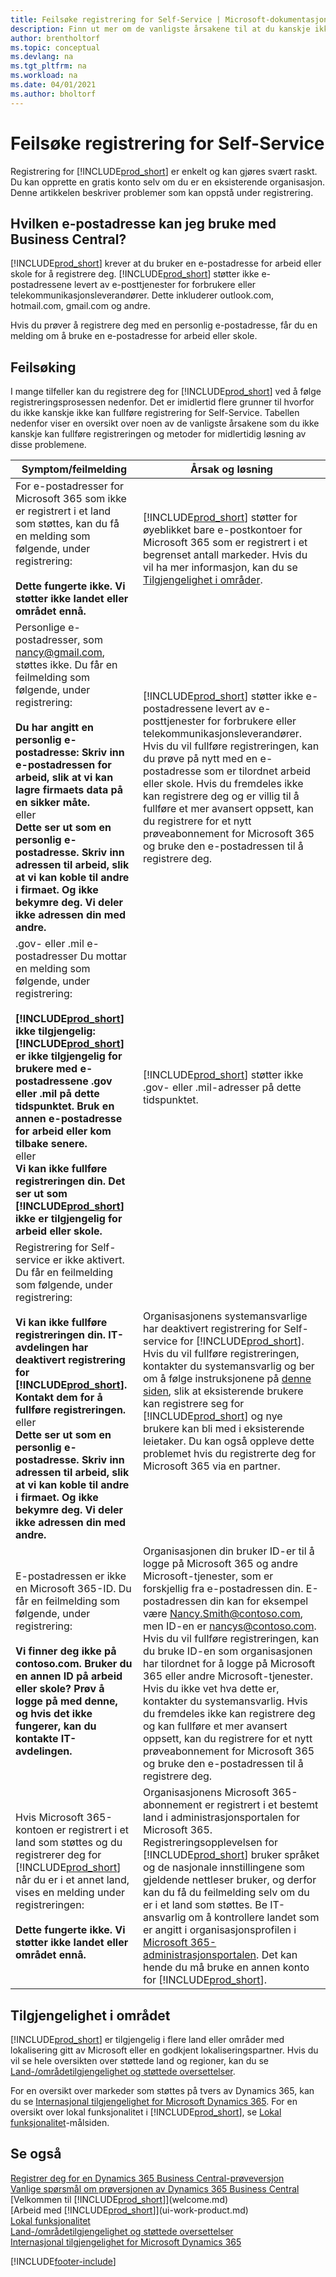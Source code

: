 ```yaml
---
title: Feilsøke registrering for Self-Service | Microsoft-dokumentasjon
description: Finn ut mer om de vanligste årsakene til at du kanskje ikke kan fullføre registreringen for Business Central og hvordan du kan løse dem.
author: brentholtorf
ms.topic: conceptual
ms.devlang: na
ms.tgt_pltfrm: na
ms.workload: na
ms.date: 04/01/2021
ms.author: bholtorf
---
```

# Feilsøke registrering for Self-Service
Registrering for [!INCLUDE[prod_short](includes/prod_short.md)] er enkelt og kan gjøres svært raskt. Du kan opprette en gratis konto selv om du er en eksisterende organisasjon. Denne artikkelen beskriver problemer som kan oppstå under registrering.

## Hvilken e-postadresse kan jeg bruke med Business Central?
[!INCLUDE[prod_short](includes/prod_short.md)] krever at du bruker en e-postadresse for arbeid eller skole for å registrere deg. [!INCLUDE[prod_short](includes/prod_short.md)] støtter ikke e-postadressene levert av e-posttjenester for forbrukere eller telekommunikasjonsleverandører. Dette inkluderer outlook.com, hotmail.com, gmail.com og andre.

Hvis du prøver å registrere deg med en personlig e-postadresse, får du en melding om å bruke en e-postadresse for arbeid eller skole.

## Feilsøking
I mange tilfeller kan du registrere deg for [!INCLUDE[prod_short](includes/prod_short.md)] ved å følge registreringsprosessen nedenfor. Det er imidlertid flere grunner til hvorfor du ikke kanskje ikke kan fullføre registrering for Self-Service. Tabellen nedenfor viser en oversikt over noen av de vanligste årsakene som du ikke kanskje kan fullføre registreringen og metoder for midlertidig løsning av disse problemene.

| Symptom/feilmelding | Årsak og løsning |
| --------------------- | -------------------- |
| For e-postadresser for Microsoft 365 som ikke er registrert i et land som støttes, kan du få en melding som følgende, under registrering:<br /><br />**Dette fungerte ikke. Vi støtter ikke landet eller området ennå.** |[!INCLUDE[prod_short](includes/prod_short.md)] støtter for øyeblikket bare e-postkontoer for Microsoft 365 som er registrert i et begrenset antall markeder. Hvis du vil ha mer informasjon, kan du se [Tilgjengelighet i områder](#regional-availability). |
| Personlige e-postadresser, som nancy@gmail.com, støttes ikke. Du får en feilmelding som følgende, under registrering:<br /><br />**Du har angitt en personlig e-postadresse: Skriv inn e-postadressen for arbeid, slik at vi kan lagre firmaets data på en sikker måte.**<br> eller <br> **Dette ser ut som en personlig e-postadresse. Skriv inn adressen til arbeid, slik at vi kan koble til andre i firmaet. Og ikke bekymre deg. Vi deler ikke adressen din med andre.** |[!INCLUDE[prod_short](includes/prod_short.md)] støtter ikke e-postadressene levert av e-posttjenester for forbrukere eller telekommunikasjonsleverandører. Hvis du vil fullføre registreringen, kan du prøve på nytt med en e-postadresse som er tilordnet arbeid eller skole. Hvis du fremdeles ikke kan registrere deg og er villig til å fullføre et mer avansert oppsett, kan du registrere for et nytt prøveabonnement for Microsoft 365 og bruke den e-postadressen til å registrere deg. |
| .gov- eller .mil e-postadresser Du mottar en melding som følgende, under registrering:<br /><br />**[!INCLUDE[prod_short](includes/prod_short.md)] ikke tilgjengelig: [!INCLUDE[prod_short](includes/prod_short.md)] er ikke tilgjengelig for brukere med e-postadressene .gov eller .mil på dette tidspunktet. Bruk en annen e-postadresse for arbeid eller kom tilbake senere.** <br>eller <br>**Vi kan ikke fullføre registreringen din. Det ser ut som [!INCLUDE[prod_short](includes/prod_short.md)] ikke er tilgjengelig for arbeid eller skole.** |[!INCLUDE[prod_short](includes/prod_short.md)] støtter ikke .gov- eller .mil-adresser på dette tidspunktet. |
| Registrering for Self-service er ikke aktivert. Du får en feilmelding som følgende, under registrering:<br /><br />**Vi kan ikke fullføre registreringen din. IT-avdelingen har deaktivert registrering for [!INCLUDE[prod_short](includes/prod_short.md)]. Kontakt dem for å fullføre registreringen.** <br>eller <br> **Dette ser ut som en personlig e-postadresse. Skriv inn adressen til arbeid, slik at vi kan koble til andre i firmaet. Og ikke bekymre deg. Vi deler ikke adressen din med andre.** |Organisasjonens systemansvarlige har deaktivert registrering for Self-service for [!INCLUDE[prod_short](includes/prod_short.md)]. Hvis du vil fullføre registreringen, kontakter du systemansvarlig og ber om å følge instruksjonene på [denne siden](/dynamics365/business-central/dev-itpro/developer/devenv-business-central-manage-selfservice-signups), slik at eksisterende brukere kan registrere seg for [!INCLUDE[prod_short](includes/prod_short.md)] og nye brukere kan bli med i eksisterende leietaker. Du kan også oppleve dette problemet hvis du registrerte deg for Microsoft 365 via en partner. |
| E-postadressen er ikke en Microsoft 365-ID. Du får en feilmelding som følgende, under registrering:<br /><br />**Vi finner deg ikke på contoso.com. Bruker du en annen ID på arbeid eller skole? Prøv å logge på med denne, og hvis det ikke fungerer, kan du kontakte IT-avdelingen.** |Organisasjonen din bruker ID-er til å logge på Microsoft 365 og andre Microsoft-tjenester, som er forskjellig fra e-postadressen din. E-postadressen din kan for eksempel være Nancy.Smith@contoso.com, men ID-en er nancys@contoso.com. Hvis du vil fullføre registreringen, kan du bruke ID-en som organisasjonen har tilordnet for å logge på Microsoft 365 eller andre Microsoft-tjenester. Hvis du ikke vet hva dette er, kontakter du systemansvarlig. Hvis du fremdeles ikke kan registrere deg og kan fullføre et mer avansert oppsett, kan du registrere for et nytt prøveabonnement for Microsoft 365 og bruke den e-postadressen til å registrere deg. |
| Hvis Microsoft 365-kontoen er registrert i et land som støttes og du registrerer deg for [!INCLUDE[prod_short](includes/prod_short.md)] når du er i et annet land, vises en melding under registreringen:<br /><br />**Dette fungerte ikke. Vi støtter ikke landet eller området ennå.**| Organisasjonens Microsoft 365-abonnement er registrert i et bestemt land i administrasjonsportalen for Microsoft 365. Registreringsopplevelsen for [!INCLUDE[prod_short](includes/prod_short.md)] bruker språket og de nasjonale innstillingene som gjeldende nettleser bruker, og derfor kan du få du feilmelding selv om du er i et land som støttes. Be IT-ansvarlig om å kontrollere landet som er angitt i organisasjonsprofilen i [Microsoft 365-administrasjonsportalen](https://portal.office.com/adminportal/home#/companyprofile). Det kan hende du må bruke en annen konto for [!INCLUDE[prod_short](includes/prod_short.md)].|

## Tilgjengelighet i området

[!INCLUDE[prod_short](includes/prod_short.md)] er tilgjengelig i flere land eller områder med lokalisering gitt av Microsoft eller en godkjent lokaliseringspartner. Hvis du vil se hele oversikten over støttede land og regioner, kan du se [Land-/områdetilgjengelighet og støttede oversettelser](/dynamics365/business-central/dev-itpro/compliance/apptest-countries-and-translations?toc=/dynamics365/business-central/toc.json).  

For en oversikt over markeder som støttes på tvers av Dynamics 365, kan du se [Internasjonal tilgjengelighet for Microsoft Dynamics 365](/dynamics365/get-started/availability). For en oversikt over lokal funksjonalitet i [!INCLUDE[prod_short](includes/prod_short.md)], se [Lokal funksjonalitet](about-localization.md)-målsiden.  

## Se også

[Registrer deg for en Dynamics 365 Business Central-prøveversjon](trial-signup.md)  
[Vanlige spørsmål om prøversjonen av Dynamics 365 Business Central](trial-faq.md)  
[Velkommen til [!INCLUDE[prod_short](includes/prod_long.md)]](welcome.md)  
[Arbeid med [!INCLUDE[prod_short](includes/prod_short.md)]](ui-work-product.md)  
[Lokal funksjonalitet](about-localization.md)  
[Land-/områdetilgjengelighet og støttede oversettelser](/dynamics365/business-central/dev-itpro/compliance/apptest-countries-and-translations?toc=/dynamics365/business-central/toc.json)  
[Internasjonal tilgjengelighet for Microsoft Dynamics 365](/dynamics365/get-started/availability)  


[!INCLUDE[footer-include](includes/footer-banner.md)]